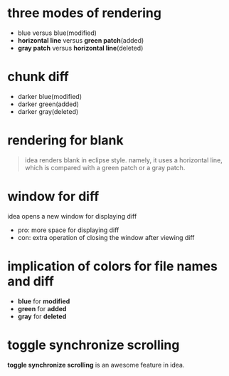 # three modes of rendering
- blue versus blue(modified)
- **horizontal line** versus **green patch**(added)
- **gray patch** versus **horizontal line**(deleted)

# chunk diff
- darker blue(modified)
- darker green(added)
- darker gray(deleted)

# rendering for blank
> idea renders blank in eclipse style.
namely, it uses a horizontal line, which is compared with
a green patch or a gray patch.

# window for diff
idea opens a new window for displaying diff
- pro: more space for displaying diff
- con: extra operation of closing the window after viewing diff

# implication of colors for file names and diff 
- **blue** for **modified**
- **green** for **added**
- **gray** for **deleted**

# toggle synchronize scrolling
**toggle synchronize scrolling** is an awesome feature in idea. 
